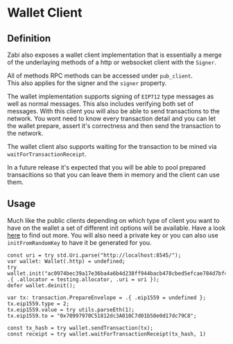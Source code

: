 # Wallet Client

## Definition

Zabi also exposes a wallet client implementation that is essentially a merge of the underlaying methods of a http or websocket client with the `Signer`.

All of methods RPC methods can be accessed under `pub_client`. \
This also applies for the signer and the `signer` property.

The wallet implementation supports signing of `EIP712` type messages as well as normal messages. This also includes verifying both set of messages.
With this client you will also be able to send transactions to the network. You wont need to know every transaction detail and you can let the wallet prepare, assert it's correctness and then send the transaction to the network.

The wallet client also supports waiting for the transaction to be mined via `waitForTransactionReceipt`.

In a future release it's expected that you will be able to pool prepared transacitions so that you can leave them in memory and the client can use them.

## Usage

Much like the public clients depending on which type of client you want to have on the wallet a set of different init options will be available. Have a look [here](/api/client/public/client#http-client) to find out more.
You will also need a private key or you can also use `initFromRandomKey` to have it be generated for you.

```zig
const uri = try std.Uri.parse("http://localhost:8545/");
var wallet: Wallet(.http) = undefined;
try wallet.init("ac0974bec39a17e36ba4a6b4d238ff944bacb478cbed5efcae784d7bf4f2ff80", .{ .allocator = testing.allocator, .uri = uri });
defer wallet.deinit();

var tx: transaction.PrepareEnvelope = .{ .eip1559 = undefined };
tx.eip1559.type = 2;
tx.eip1559.value = try utils.parseEth(1);
tx.eip1559.to = "0x70997970C51812dc3A010C7d01b50e0d17dc79C8";

const tx_hash = try wallet.sendTransaction(tx);
const receipt = try wallet.waitForTransactionReceipt(tx_hash, 1)
```

